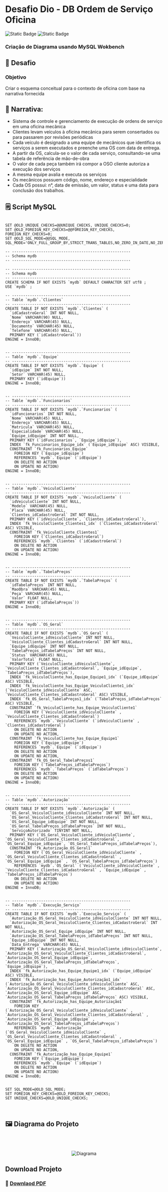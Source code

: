 # Desafio Dio - DB Ordem de Serviço Oficina
![Static Badge](https://img.shields.io/badge/Banco-MySQL-blue?style=for-the-badge&logo=mysql&logoColor=white&color=blue)
![Static Badge](https://img.shields.io/badge/Desafio-DIO-blue?style=for-the-badge)

### Criação de Diagrama usando MySQL Wokbench

## 🥇 Desafio

### Objetivo 

<p> Criar o esquema conceitual para o contexto de oficina com base na narrativa fornecida </p>

## 📣 Narrativa:

- Sistema de controle e gerenciamento de execução de ordens de serviço em uma oficina mecânica
- Clientes levam veículos à oficina mecânica para serem consertados ou para passarem por revisões  periódicas
- Cada veículo é designado a uma equipe de mecânicos que identifica os serviços a serem executados e preenche uma OS com data de entrega.
- A partir da OS, calcula-se o valor de cada serviço, consultando-se uma tabela de referência de mão-de-obra
- O valor de cada peça também irá compor a OSO cliente autoriza a execução dos serviços
- A mesma equipe avalia e executa os serviços
- Os mecânicos possuem código, nome, endereço e especialidade
- Cada OS possui: n°, data de emissão, um valor, status e uma data para conclusão dos trabalhos.

## 🗒️ Script MySQL

~~~ mysql

SET @OLD_UNIQUE_CHECKS=@@UNIQUE_CHECKS, UNIQUE_CHECKS=0;
SET @OLD_FOREIGN_KEY_CHECKS=@@FOREIGN_KEY_CHECKS, FOREIGN_KEY_CHECKS=0;
SET @OLD_SQL_MODE=@@SQL_MODE, SQL_MODE='ONLY_FULL_GROUP_BY,STRICT_TRANS_TABLES,NO_ZERO_IN_DATE,NO_ZERO_DATE,ERROR_FOR_DIVISION_BY_ZERO,NO_ENGINE_SUBSTITUTION';

-- -----------------------------------------------------
-- Schema mydb
-- -----------------------------------------------------

-- -----------------------------------------------------
-- Schema mydb
-- -----------------------------------------------------
CREATE SCHEMA IF NOT EXISTS `mydb` DEFAULT CHARACTER SET utf8 ;
USE `mydb` ;

-- -----------------------------------------------------
-- Table `mydb`.`Clientes`
-- -----------------------------------------------------
CREATE TABLE IF NOT EXISTS `mydb`.`Clientes` (
  `idCadastroGeral` INT NOT NULL,
  `Nome` VARCHAR(90) NULL,
  `Endereço` VARCHAR(45) NULL,
  `Documento` VARCHAR(45) NULL,
  `Telefone` VARCHAR(45) NULL,
  PRIMARY KEY (`idCadastroGeral`))
ENGINE = InnoDB;


-- -----------------------------------------------------
-- Table `mydb`.`Equipe`
-- -----------------------------------------------------
CREATE TABLE IF NOT EXISTS `mydb`.`Equipe` (
  `idEquipe` INT NOT NULL,
  `Setor` VARCHAR(45) NULL,
  PRIMARY KEY (`idEquipe`))
ENGINE = InnoDB;


-- -----------------------------------------------------
-- Table `mydb`.`Funcionarios`
-- -----------------------------------------------------
CREATE TABLE IF NOT EXISTS `mydb`.`Funcionarios` (
  `idFuncionarios` INT NOT NULL,
  `Nome` VARCHAR(45) NULL,
  `Endereço` VARCHAR(45) NULL,
  `Matricula` VARCHAR(45) NULL,
  `Especialidade` VARCHAR(45) NULL,
  `Equipe_idEquipe` INT NOT NULL,
  PRIMARY KEY (`idFuncionarios`, `Equipe_idEquipe`),
  INDEX `fk_Funcionarios_Equipe_idx` (`Equipe_idEquipe` ASC) VISIBLE,
  CONSTRAINT `fk_Funcionarios_Equipe`
    FOREIGN KEY (`Equipe_idEquipe`)
    REFERENCES `mydb`.`Equipe` (`idEquipe`)
    ON DELETE NO ACTION
    ON UPDATE NO ACTION)
ENGINE = InnoDB;


-- -----------------------------------------------------
-- Table `mydb`.`VeiculoCliente`
-- -----------------------------------------------------
CREATE TABLE IF NOT EXISTS `mydb`.`VeiculoCliente` (
  `idVeiculoCliente` INT NOT NULL,
  `Modelo` VARCHAR(45) NULL,
  `Placa` VARCHAR(45) NULL,
  `Clientes_idCadastroGeral` INT NOT NULL,
  PRIMARY KEY (`idVeiculoCliente`, `Clientes_idCadastroGeral`),
  INDEX `fk_VeiculoCliente_Clientes1_idx` (`Clientes_idCadastroGeral` ASC) VISIBLE,
  CONSTRAINT `fk_VeiculoCliente_Clientes1`
    FOREIGN KEY (`Clientes_idCadastroGeral`)
    REFERENCES `mydb`.`Clientes` (`idCadastroGeral`)
    ON DELETE NO ACTION
    ON UPDATE NO ACTION)
ENGINE = InnoDB;


-- -----------------------------------------------------
-- Table `mydb`.`TabelaPreços`
-- -----------------------------------------------------
CREATE TABLE IF NOT EXISTS `mydb`.`TabelaPreços` (
  `idTabelaPreços` INT NOT NULL,
  `MaoObra` VARCHAR(45) NULL,
  `Peça` VARCHAR(45) NULL,
  `Valor` FLOAT NULL,
  PRIMARY KEY (`idTabelaPreços`))
ENGINE = InnoDB;


-- -----------------------------------------------------
-- Table `mydb`.`OS_Geral`
-- -----------------------------------------------------
CREATE TABLE IF NOT EXISTS `mydb`.`OS_Geral` (
  `VeiculoCliente_idVeiculoCliente` INT NOT NULL,
  `VeiculoCliente_Clientes_idCadastroGeral` INT NOT NULL,
  `Equipe_idEquipe` INT NOT NULL,
  `TabelaPreços_idTabelaPreços` INT NOT NULL,
  `Status` VARCHAR(45) NULL,
  `ValorTotal` FLOAT NULL,
  PRIMARY KEY (`VeiculoCliente_idVeiculoCliente`, `VeiculoCliente_Clientes_idCadastroGeral`, `Equipe_idEquipe`, `TabelaPreços_idTabelaPreços`),
  INDEX `fk_VeiculoCliente_has_Equipe_Equipe1_idx` (`Equipe_idEquipe` ASC) VISIBLE,
  INDEX `fk_VeiculoCliente_has_Equipe_VeiculoCliente1_idx` (`VeiculoCliente_idVeiculoCliente` ASC, `VeiculoCliente_Clientes_idCadastroGeral` ASC) VISIBLE,
  INDEX `fk_OS_Geral_TabelaPreços1_idx` (`TabelaPreços_idTabelaPreços` ASC) VISIBLE,
  CONSTRAINT `fk_VeiculoCliente_has_Equipe_VeiculoCliente1`
    FOREIGN KEY (`VeiculoCliente_idVeiculoCliente` , `VeiculoCliente_Clientes_idCadastroGeral`)
    REFERENCES `mydb`.`VeiculoCliente` (`idVeiculoCliente` , `Clientes_idCadastroGeral`)
    ON DELETE NO ACTION
    ON UPDATE NO ACTION,
  CONSTRAINT `fk_VeiculoCliente_has_Equipe_Equipe1`
    FOREIGN KEY (`Equipe_idEquipe`)
    REFERENCES `mydb`.`Equipe` (`idEquipe`)
    ON DELETE NO ACTION
    ON UPDATE NO ACTION,
  CONSTRAINT `fk_OS_Geral_TabelaPreços1`
    FOREIGN KEY (`TabelaPreços_idTabelaPreços`)
    REFERENCES `mydb`.`TabelaPreços` (`idTabelaPreços`)
    ON DELETE NO ACTION
    ON UPDATE NO ACTION)
ENGINE = InnoDB;


-- -----------------------------------------------------
-- Table `mydb`.`Autorização`
-- -----------------------------------------------------
CREATE TABLE IF NOT EXISTS `mydb`.`Autorização` (
  `OS_Geral_VeiculoCliente_idVeiculoCliente` INT NOT NULL,
  `OS_Geral_VeiculoCliente_Clientes_idCadastroGeral` INT NOT NULL,
  `OS_Geral_Equipe_idEquipe` INT NOT NULL,
  `OS_Geral_TabelaPreços_idTabelaPreços` INT NOT NULL,
  `ServiçoAutorizado` TINYINT NOT NULL,
  PRIMARY KEY (`OS_Geral_VeiculoCliente_idVeiculoCliente`, `OS_Geral_VeiculoCliente_Clientes_idCadastroGeral`, `OS_Geral_Equipe_idEquipe`, `OS_Geral_TabelaPreços_idTabelaPreços`),
  CONSTRAINT `fk_Autorização_OS_Geral1`
    FOREIGN KEY (`OS_Geral_VeiculoCliente_idVeiculoCliente` , `OS_Geral_VeiculoCliente_Clientes_idCadastroGeral` , `OS_Geral_Equipe_idEquipe` , `OS_Geral_TabelaPreços_idTabelaPreços`)
    REFERENCES `mydb`.`OS_Geral` (`VeiculoCliente_idVeiculoCliente` , `VeiculoCliente_Clientes_idCadastroGeral` , `Equipe_idEquipe` , `TabelaPreços_idTabelaPreços`)
    ON DELETE NO ACTION
    ON UPDATE NO ACTION)
ENGINE = InnoDB;


-- -----------------------------------------------------
-- Table `mydb`.`Execução_Serviço`
-- -----------------------------------------------------
CREATE TABLE IF NOT EXISTS `mydb`.`Execução_Serviço` (
  `Autorização_OS_Geral_VeiculoCliente_idVeiculoCliente` INT NOT NULL,
  `Autorização_OS_Geral_VeiculoCliente_Clientes_idCadastroGeral` INT NOT NULL,
  `Autorização_OS_Geral_Equipe_idEquipe` INT NOT NULL,
  `Autorização_OS_Geral_TabelaPreços_idTabelaPreços` INT NOT NULL,
  `Equipe_idEquipe` INT NOT NULL,
  `Data_Entrega` VARCHAR(45) NULL,
  PRIMARY KEY (`Autorização_OS_Geral_VeiculoCliente_idVeiculoCliente`, `Autorização_OS_Geral_VeiculoCliente_Clientes_idCadastroGeral`, `Autorização_OS_Geral_Equipe_idEquipe`, `Autorização_OS_Geral_TabelaPreços_idTabelaPreços`, `Equipe_idEquipe`),
  INDEX `fk_Autorização_has_Equipe_Equipe1_idx` (`Equipe_idEquipe` ASC) VISIBLE,
  INDEX `fk_Autorização_has_Equipe_Autorização1_idx` (`Autorização_OS_Geral_VeiculoCliente_idVeiculoCliente` ASC, `Autorização_OS_Geral_VeiculoCliente_Clientes_idCadastroGeral` ASC, `Autorização_OS_Geral_Equipe_idEquipe` ASC, `Autorização_OS_Geral_TabelaPreços_idTabelaPreços` ASC) VISIBLE,
  CONSTRAINT `fk_Autorização_has_Equipe_Autorização1`
    FOREIGN KEY (`Autorização_OS_Geral_VeiculoCliente_idVeiculoCliente` , `Autorização_OS_Geral_VeiculoCliente_Clientes_idCadastroGeral` , `Autorização_OS_Geral_Equipe_idEquipe` , `Autorização_OS_Geral_TabelaPreços_idTabelaPreços`)
    REFERENCES `mydb`.`Autorização` (`OS_Geral_VeiculoCliente_idVeiculoCliente` , `OS_Geral_VeiculoCliente_Clientes_idCadastroGeral` , `OS_Geral_Equipe_idEquipe` , `OS_Geral_TabelaPreços_idTabelaPreços`)
    ON DELETE NO ACTION
    ON UPDATE NO ACTION,
  CONSTRAINT `fk_Autorização_has_Equipe_Equipe1`
    FOREIGN KEY (`Equipe_idEquipe`)
    REFERENCES `mydb`.`Equipe` (`idEquipe`)
    ON DELETE NO ACTION
    ON UPDATE NO ACTION)
ENGINE = InnoDB;


SET SQL_MODE=@OLD_SQL_MODE;
SET FOREIGN_KEY_CHECKS=@OLD_FOREIGN_KEY_CHECKS;
SET UNIQUE_CHECKS=@OLD_UNIQUE_CHECKS;

~~~
<br>

## 🖼️ Diagrama do Projeto 

<br>
<BR>

<div align="center">
  
![Diagrama](https://github.com/alecsmelo/DesafioMySQLPowerBiSuzano_2/blob/main/Diagrama_Projeto_DB_Oficina_DIO.png)

</div>

## Download Projeto

### 🔗 [Downlaod PDF](https://github.com/alecsmelo/DesafioMySQLPowerBiSuzano_2/releases/tag/PDF)



